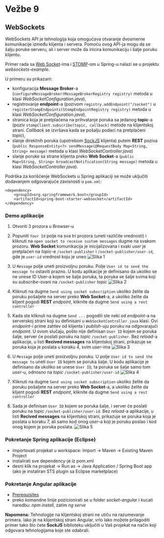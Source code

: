 # Vežbe 9

## WebSockets

WebSockets API je tehnologija koja omogućava otvaranje dvosmerne komunikacije između klijenta i servera. Pomoću ovog API-ja mogu da se šalju poruke serveru, ali i server može da inicira komunikaciju i šalje poruku klijentu.  

Primer rada sa [Web Socket](https://blog.bitsrc.io/deep-dive-into-websockets-e6c4c7622423)-ima i [STOMP](http://jmesnil.net/stomp-websocket/doc/)-om u Spring-u nalazi se u projektu _websockets-example_.

U primeru su prikazani:

* konfiguracija **Message Broker**-a (`configureMessageBroker(MessageBrokerRegistry registry)` metoda u klasi _WebSocketConfiguration.java_),
* registrovanje **endpoint**-a (pozivom `registry.addEndpoint("/socket")` u `registerStompEndpoints(StompEndpointRegistry registry)` metoda u klasi _WebSocketConfiguration.java_),
* stranica koja je pretplaćena na prihvatanje poruka sa jedanog **topic**-a (poziv `stompClient.subscribe(topic, callback)` metode na klijentskoj strani. _Callback_ se izvršava kada se pošalju podaci na pretplaćeni _topic_),
* slanje direktnih poruka (upotrebom [SockJS](https://github.com/sockjs/sockjs-client) klijenta) putem **REST** poziva (`public ResponseEntity<?> sendMessage(@RequestBody Map<String, String> message)` metoda u klasi _WebSocketController.java_)
* slanje poruke sa strane klijenta preko **Web Socket**-a (`public Map<String, String> broadcastNotification(String message)` metoda u klasi _WebSocketController.java_).

Podrška za korišćenje WebSockets u Spring aplikaciji se može uključiti dodavanjem odgovarajuće zavisnosti u `pom.xml`:

```
<dependency>
    <groupId>org.springframework.boot</groupId>
    <artifactId>spring-boot-starter-websocket</artifactId>
</dependency>
```

### Demo aplikacije

1. Otvoriti 3 prozora u Browser-u

2. Popuniti `Your Id` polje na sva tri prozora (uneti različite vrednosti) i kliknuti na `open socket to receive custom messages` dugme na svakom prozoru. **Web Socket** komunikacija je inicijalizovana i svaki _user_ je pretplaćen na _topic_-e `/socket-publisher` i `/socket-publisher/user-id`, gde je `user-id` vrednost koju je uneo
![Slika 1](https://i.imgur.com/14JALei.png "Slika 1")

3. U `Message` polje uneti proizvoljnu poruku. Polje `User id to send the message to` ostaviti prazno. U kodu aplikacije je definisano da ukoliko se ne unese ID User-a kojem se šalje poruka, ta poruka se šalje svima koji su _subscribe_-ovani na `/socket-publisher` _topic_
![Slika 2](https://i.imgur.com/fVsoXxi.png "Slika 2")

4. Kliknuti na dugme `Send using socket subscription` ukoliko želite da poruku pošaljete na server preko **Web Socket**-a, a ukoliko želite da klijent pogodi **REST** _endpoint_, kliknite da dugme `Send using a rest controller`

5. Kada ste kliknuli na dugme `Send ...` pogodili ste neki od _endpoint_-a na serverskoj strani koji su definisani u  `WebSocketController.java` klasi. Ovi _endpoint_-i prime zahtev od klijenta i _publish_-uju poruku na odgovarajući _endpoint_. U ovom slučaju, pošto nije definisan `User ID` kojem se poruka šalje, server će poslati poruku na _topic_ `/socket-publisher`. Bez _reload_-a aplikacije, u listi **Recived messages** na klijentskoj strani, prikazuje se poruka koja je poslata u koraku 4, svim _user_-ima
![Slika 3](https://i.imgur.com/a1tswDV.png "Slika 3")

6. U `Message` polje uneti proizvoljnu poruku. U polje `User id to send the message to` uneti `User ID` kojem se poruka šalje. U kodu aplikacije je definisano da ukoliko se unese `User ID`, ta poruka se šalje samo tom _user_-u, odnosno na _topic_  `/socket-publisher/user-id`
![Slika 4](https://i.imgur.com/VEhto18.png "Slika 4")

7. Kliknuti na dugme `Send using socket subscription` ukoliko želite da poruku pošaljete na server preko **Web Socket**-a, a ukoliko želite da klijent pogodi **REST** _endpoint_, kliknite da dugme `Send using a rest controller`

8. Sada je definisan `User ID` kojem se poruka šalje, i server će poslati poruku na _topic_ `/socket-publisher/user-id`. Bez _reload_-a aplikacije, u listi **Recived messages** na klijentskoj strani, prikazuje se poruka koja je poslata u koraku 7, ali samo kod onog _user_-a koji je poruku poslao i kod onog kojem je poruka poslata.
![Slika 5](https://i.imgur.com/tqEIDOF.png "Slika 5")

### Pokretanje Spring aplikacije (Eclipse)

* importovati projekat u workspace: Import -> Maven -> Existing Maven Project
* instalirati sve dependency-je iz pom.xml
* desni klik na projekat -> Run as -> Java Application / Spring Boot app (ako je instaliran STS plugin sa Eclipse marketplace)

### Pokretanje Angular aplikacije

* [Prerequisites](https://angular.io/guide/setup-local#prerequisites)
* preko komandne linije pozicionirati se u folder _socket-angular_ i kucati naredbu: _npm install_, zatim _ng serve_

**Napomena:** Tehnologije na klijentskoj strani ne utiču na razumevanje primera. Iako je na klijentskoj strani Angular, vrlo lako možete prilagoditi primer tako što ćete **SockJS** biblioteku uključiti u Vaš projekat na način koji odgovara tehnologijama koje ste odabrali.

